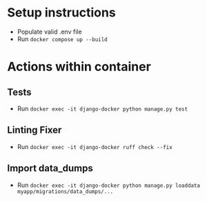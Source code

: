# Setup instructions
- Populate valid .env file
- Run `docker compose up --build`

# Actions within container
## Tests
- Run `docker exec -it django-docker python manage.py test`

## Linting Fixer
- Run `docker exec -it django-docker ruff check --fix`

## Import data_dumps
- Run `docker exec -it django-docker python manage.py loaddata myapp/migrations/data_dumps/...`
